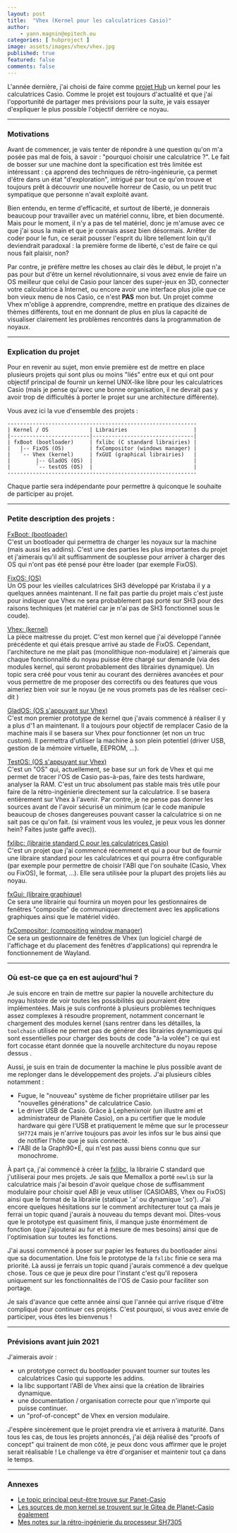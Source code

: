 ```yaml
---
layout: post
title:  "Vhex (Kernel pour les calculatrices Casio)"
author:
    - yann.magnin@epitech.eu
categories: [ hubproject ]
image: assets/images/vhex/vhex.jpg
published: true
featured: false
comments: false
---
```


L'année dernière, j'ai choisi de faire comme [projet Hub][4] un kernel pour les calculatrices Casio. Comme le projet est toujours d'actualité et que j'ai l'opportunité de partager mes prévisions pour la suite, je vais essayer d'expliquer le plus possible l'objectif derrière ce noyau.

---

### Motivations

Avant de commencer, je vais tenter de répondre à une question qu'on m'a posée pas mal de fois, à savoir : "pourquoi choisir une calculatrice ?". Le fait de bosser sur une machine dont la specification est très limitée est intéressant : ça apprend des techniques de rétro-ingénieurie, ça permet d'être dans un état "d'exploration", intrigué par tout ce qu'on trouve et toujours prêt à découvrir une nouvelle horreur de Casio, ou un petit truc sympatique que personne n'avait exploité avant.

Bien entendu, en terme d'efficacité, et surtout de liberté, je donnerais beaucoup pour travailler avec un matériel connu, libre, et bien documenté. Mais pour le moment, il n'y a pas de tel matériel, donc je m'amuse avec ce que j'ai sous la main et que je connais assez bien désormais. Arrêter de coder pour le fun, ce serait pousser l'esprit du libre tellement loin qu'il deviendrait paradoxal : la première forme de liberté, c'est de faire ce qui nous fait plaisir, non?

Par contre, je préfère mettre les choses au clair dès le début, le projet n'a pas pour but d'être un kernel révolutionnaire, si vous avez envie de faire un OS meilleur que celui de Casio pour lancer des super-jeux en 3D, connecter votre calculatrice à Internet, ou encore avoir une interface plus jolie que ce bon vieux menu de nos Casio, ce n'est __PAS__ mon but. Un projet comme Vhex m'oblige à apprendre, comprendre, mettre en pratique des dizaines de thèmes différents, tout en me donnant de plus en plus la capacité de visualiser clairement les problèmes rencontrés dans la programmation de noyaux.

---

### Explication du projet

Pour en revenir au sujet, mon envie première est de mettre en place plusieurs projets qui sont plus ou moins "liés" entre eux et qui ont pour objectif principal de fournir un kernel UNIX-like libre pour les calculatrices Casio (mais je pense qu'avec une bonne organisation, il ne devrait pas y avoir trop de difficultés à porter le projet sur une architecture différente).

Vous avez ici la vue d'ensemble des projets :

```
------------------------------------------------------------
| Kernel / OS             | Librairies                     |
|-------------------------|--------------------------------|
| fxBoot (bootloader)     | fxlibc (C standard librairies) |
|   |-- FixOS (OS)        | fxCompositor (windows manager) |
|   `-- Vhex (kernel)     | fxGUI (graphical librairies)   |
|        |-- GladOS (OS)  |                                |
|        `-- testOS (OS)  |                                |
------------------------------------------------------------
```

Chaque partie sera indépendante pour permettre à quiconque le souhaite de participer au projet.

---

### Petite description des projets :
<ins>FxBoot: (bootloader)</ins><br>
C'est un bootloader qui permettra de charger les noyaux sur la machine (mais aussi les addins). C'est une des parties les plus importantes du projet et j'aimerais qu'il ait suffisamment de souplesse pour arriver à charger des OS qui n'ont pas été pensé pour être loader (par exemple FixOS).

<ins>FixOS: (OS)</ins><br>
Un OS pour les vieilles calculatrices SH3 développé par Kristaba il y a quelques années maintenant. Il ne fait pas partie du projet mais c'est juste pour indiquer que Vhex ne sera probablement pas porté sur SH3 pour des raisons techniques (et matériel car je n'ai pas de SH3 fonctionnel sous le coude).

<ins>Vhex: (kernel)</ins><br>
La pièce maitresse du projet. C'est mon kernel que j'ai développé l'année précédente et qui étais presque arrivé au stade de FixOS. Cependant, l'architecture ne me plait pas (monolithique non-modulaire) et j'aimerais que chaque fonctionnalité du noyau puisse être chargé sur demande (via des modules kernel, qui seront probablement des librairies dynamique). Un topic sera créé pour vous tenir au courant des dernières avancées et pour vous permettre de me proposer des correctifs ou des features que vous aimeriez bien voir sur le noyau (je ne vous promets pas de les réaliser ceci-dit )

<ins>GladOS: (OS s'appuyant sur Vhex)</ins><br>
C'est mon premier prototype de kernel que j'avais commencé à réaliser il y a plus d'1 an maintenant. Il a toujours pour objectif de remplacer Casio de la machine mais il se basera sur Vhex pour fonctionner (et non un truc custom). Il permettra d'utiliser la machine à son plein potentiel (driver USB, gestion de la mémoire virtuelle, EEPROM, ...).

<ins>TestOS: (OS s'appuyant sur Vhex)</ins><br>
C'est un "OS" qui, actuellement, se base sur un fork de Vhex et qui me permet de tracer l'OS de Casio pas-à-pas, faire des tests hardware, analyser la RAM. C'est un truc absolument pas stable mais très utile pour faire de la rétro-ingénierie directement sur la calculatrice. Il se basera entièrement sur Vhex à l'avenir. Par contre, je ne pense pas donner les sources avant de l'avoir sécurisé un minimum (car le code manipule beaucoup de choses dangereuses pouvant casser la calculatrice si on ne sait pas ce qu'on fait. (si vraiment vous les voulez, je peux vous les donner hein? Faites juste gaffe avec)).

<ins>fxlibc: (librairie standard C pour les calculatrices Casio)</ins><br>
C'est un projet que j'ai commencé récemment et qui a pour but de fournir une libraire standard pour les calculatrices et qui pourra être configurable (par exemple pour permettre de choisir l'ABI que l'on souhaite (Casio, Vhex ou FixOS), le format, ...). Elle sera utilisée pour la plupart des projets liés au noyau.

<ins>fxGui: (libraire graphique)</ins><br>
Ce sera une librairie qui fournira un moyen pour les gestionnaires de fenêtres "composite" de communiquer directement avec les applications graphiques ainsi que le matériel vidéo.

<ins>fxCompositor: (compositing window manager)</ins><br>
Ce sera un gestionnaire de fenêtres de Vhex (un logiciel chargé de l'affichage et du placement des fenêtres d'applications) qui reprendra le fonctionnement de Wayland.

---

### Où est-ce que ça en est aujourd'hui ?

Je suis encore en train de mettre sur papier la nouvelle architecture du noyau histoire de voir toutes les possibilités qui pourraient être implémentées. Mais je suis confronté à plusieurs problèmes techniques assez complexes à résoudre proprement, notamment concernant le chargement des modules kernel (sans rentrer dans les détailles, la `toolchain` utilisée ne permet pas de générer des librairies dynamiques qui sont essentielles pour charger des bouts de code "à-la volée") ce qui est fort cocasse étant donnée que la nouvelle architecture du noyau repose dessus .

Aussi, je suis en train de documenter la machine le plus possible avant de me replonger dans le développement des projets.
J'ai plusieurs cibles notamment :
* Fugue, le "nouveau" système de ficher propriétaire utiliser par les "nouvelles générations" de calculatrice Casio.
* Le driver USB de Casio. Grâce à Lephenixnoir (un illustre ami et administrateur de Planète Casio), on a pu certifier que le module hardware qui gère l'USB et pratiquement le même que sur le processeur `SH7724` mais je n'arrive toujours pas avoir les infos sur le bus ainsi que de notifier l'hôte que je suis connecté.
* l'ABI de la Graph90+E, qui n'est pas aussi biens connu que sur monochrome.

À part ça, j'ai commencé à créer la [fxlibc][5], la librairie C standard que j'utiliserai pour mes projets. Je sais que Memallox a porté `newlib` sur la calculatrice mais j'ai besoin d'avoir quelque chose de suffisamment modulaire pour choisir quel ABI je veux utiliser (CASIOABS, Vhex ou FixOS) ainsi que le format de la librairie (statique '.a' ou dynamique '.so'). J'ai encore quelques hésitations sur le comment architecturer tout ça mais je ferrai un topic quand j'aurais à nouveau du temps devant moi. Dites-vous que le prototype est quasiment finis, il manque juste énormément de fonction (que j'ajouterai au fur et à mesure de mes besoins) ainsi que de l'optimisation sur toutes les fonctions.

J'ai aussi commencé à poser sur papier les features du bootloader ainsi que sa documentation. Une fois le prototype de la `fxlibc` finie ce sera ma priorité. Là aussi je ferrais un topic quand j'aurais commencé a dev quelque chose. Tous ce que je peux dire pour l'instant c'est qu'il reposera uniquement sur les fonctionnalités de l'OS de Casio pour faciliter son portage.

Je sais d'avance que cette année ainsi que l'année qui arrive risque d'être compliqué pour continuer ces projets. C'est pourquoi, si vous avez envie de participer, vous êtes les bienvenus !

---

### Prévisions avant juin 2021
J'aimerais avoir :
* un prototype correct du bootloader pouvant tourner sur toutes les calculatrices Casio qui supporte les addins.
* la libc supportant l'ABI de Vhex ainsi que la création de librairies dynamique.
* une documentation / organisation correcte pour que n'importe qui puisse continuer.
* un "prof-of-concept" de Vhex en version modulaire.

J'espère sincèrement que le projet prendra vie et arrivera à maturité. Dans tous les cas, de tous les projets annoncés, j'ai déjà réalisé des "proofs of concept" qui trainent de mon côté, je peux donc vous affirmer que le projet serait réalisable ! Le challenge va être d'organiser et maintenir tout ça dans le temps.

---

### Annexes
* [Le topic principal peut-être trouve sur Panet-Casio][1]
* [Les sources de mon kernel se trouvent sur le Gitea de Planet-Casio également][2]
* [Mes notes sur la rétro-ingénierie du processeur SH7305][3]


[1]: https://www.planet-casio.com/Fr/forums/topic16469-1-projet-vhex-kernel-pour-les-calculatrices-casio.html
[2]: https://gitea.planet-casio.com/Yatis/Vhex-kernel
[3]: https://bible.planet-casio.com/yatis
[4]: https://github.com/Epitech-Lyon/Vhex-kernel
[5]: https://github.com/Epitech-Lyon/fxlibc